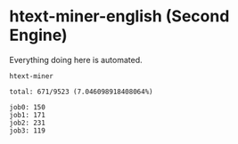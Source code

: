 # htext-miner-english (Second Engine)

Everything doing here is automated.

```
htext-miner

total: 671/9523 (7.046098918408064%)

job0: 150
job1: 171
job2: 231
job3: 119
```